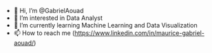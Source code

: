 - 👋 Hi, I’m @GabrielAouad
- 👀 I’m interested in Data Analyst
- 🌱 I’m currently learning Machine Learning and Data Visualization
- 📫 How to reach me (https://www.linkedin.com/in/maurice-gabriel-aouad/)

<!---
GabrielAouad/GabrielAouad is a ✨ special ✨ repository because its `README.md` (this file) appears on your GitHub profile.
You can click the Preview link to take a look at your changes.
--->
